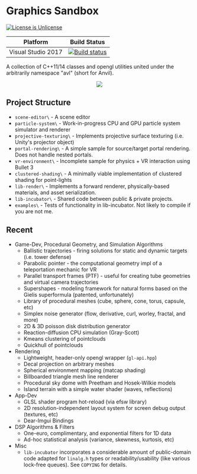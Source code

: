 # Graphics Sandbox

[![License is Unlicense](http://img.shields.io/badge/license-Unlicense-blue.svg?style=flat)](http://unlicense.org/)

Platform | Build Status |
-------- | ------------ |
Visual Studio 2017 | [![Build status](https://ci.appveyor.com/api/projects/status/t1v586iy881ptlql?svg=true)](https://ci.appveyor.com/project/ddiakopoulos/sandbox)

A collection of C++11/14 classes and opengl utilities united under the arbitrarily namespace "avl" (short for Anvil). 

<p align="center">
  <img src="https://raw.githubusercontent.com/ddiakopoulos/sandbox/master/assets/images/sandbox-cover.png"/>
</p>

## Project Structure

  * `scene-editor\` - A scene editor
  * `particle-system\` - Work-in-progress CPU and GPU particle system simulator and renderer
  * `projective-texturing\` - Implements projective surface texturing (i.e. Unity's projector object)
  * `portal-rendering\` - A simple sample for source/target portal rendering. Does not handle nested portals.
  * `vr-environment\` - Incomplete sample for physics + VR interaction using Bullet 3
  * `clustered-shading\` - A minimally viable implementation of clustered shading for point-lights
  * `lib-render\` -  Implements a forward renderer, physically-based materials, and asset serialization. 
  * `lib-incubator\` - Shared code between public & private projects.
  * `examples\` - Tests of functionality in lib-incubator. Not likely to compile if you are not me. 

## Recent

* Game-Dev, Procedural Geometry, and Simulation Algorithms
  * Ballistic trajectories - firing solutions for static and dynamic targets (i.e. tower defense)
  * Parabolic pointer - the computational geometry impl of a teleportation mechanic for VR
  * Parallel transport frames (PTF) - useful for creating tube geometries and virtual camera trajectories
  * Supershapes - modeling framework for natural forms based on the Gielis superformula (patented, unfortunately)
  * Library of procedural meshes (cube, sphere, cone, torus, capsule, etc)
  * Simplex noise generator (flow, derivative, curl, worley, fractal, and more)
  * 2D & 3D poisson disk distribution generator
  * Reaction-diffusion CPU simulation (Gray-Scott)
  * Kmeans clustering of pointclouds
  * Quickhull of pointclouds
* Rendering
  * Lightweight, header-only opengl wrapper (`gl-api.hpp`)
  * Decal projection on arbitrary meshes
  * Spherical environment mapping (matcap shading)
  * Billboarded triangle mesh line renderer
  * Procedural sky dome with Preetham and Hosek-Wilkie models
  * Island terrain with a simple water shader (waves, reflections)
* App-Dev
  * GLSL shader program hot-reload (via efsw library)
  * 2D resolution-independent layout system for screen debug output (textures, etc)
  * Dear-Imgui Bindings
* DSP Algorithms & Filters
  * One-euro, complimentary, and exponential filters for 1D data
  * Ad-hoc statistical analysis (variance, skewness, kurtosis, etc)
* Misc
  * `lib-incubator` incorporates a considerable amount of public-domain code adapted for `linalg.h` types or readability/usability (like various lock-free queues). See `COPYING` for details.